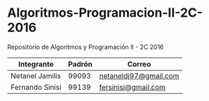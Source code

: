 # Algoritmos-Programacion-II-2C-2016
Repositorio de Algoritmos y Programación II - 2C 2016

| Integrante         | Padrón | Correo                   | 
| ------------------ | ------ | ------------------------ | 
| Netanel Jamilis    | 99093  | netaneldj97@gmail.com    |
| Fernando Sinisi    | 99139  | fersinisi@gmail.com      |


